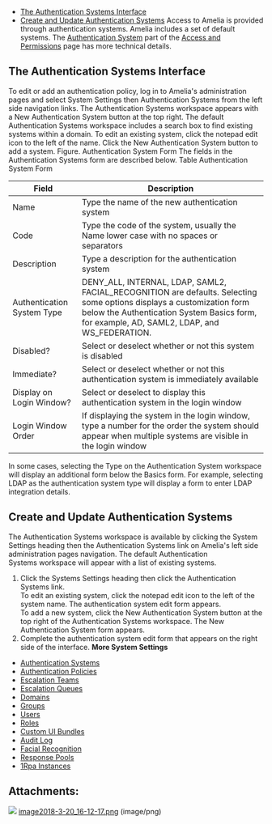 -   [The Authentication Systems Interface](#AuthenticationSystems-TheAuthenticationSystemsInterface)
-   [Create and Update Authentication Systems](#AuthenticationSystems-CreateandUpdateAuthenticationSystems)
Access to Amelia is provided through authentication systems. Amelia includes a set of default systems. The [A](https://docs.ipsoft.com/display/AmeliaDocsV3/Access+and+Permissions#AccessandPermissions-AuthPolicies)[uthentication System](https://docs.ipsoft.com/display/AmeliaDocsV37/Access+and+Permissions#AccessandPermissions-AuthSystems) part of the [Access and Permissions](https://docs.ipsoft.com/display/AmeliaDocsV37/Access+and+Permissions) page has more technical details.
## The Authentication Systems Interface
To edit or add an authentication policy, log in to Amelia's administration pages and select System Settings then Authentication Systems from the left side navigation links. The Authentication Systems workspace appears with a New Authentication System button at the top right.
The default Authentication Systems workspace includes a search box to find existing systems within a domain. To edit an existing system, click the notepad edit icon to the left of the name. Click the New Authentication System button to add a system.
Figure. Authentication System Form
The fields in the Authentication Systems form are described below.
Table Authentication System Form

| Field | Description |
| ----|----|
| Name | Type the name of the new authentication system |
| Code | Type the code of the system, usually the Name lower case with no spaces or separators |
| Description | Type a description for the authentication system |
| Authentication System Type | DENY_ALL, INTERNAL, LDAP, SAML2, FACIAL_RECOGNITION are defaults. Selecting some options displays a customization form below the Authentication System Basics form, for example, AD, SAML2, LDAP, and WS_FEDERATION. |
| Disabled? | Select or deselect whether or not this system is disabled |
| Immediate? | Select or deselect whether or not this authentication system is immediately available |
| Display on Login Window? | Select or deselect to display this authentication system in the login window |
| Login Window Order | If displaying the system in the login window, type a number for the order the system should appear when multiple systems are visible in the login window |

In some cases, selecting the Type on the Authentication System workspace will display an additional form below the Basics form. For example, selecting LDAP as the authentication system type will display a form to enter LDAP integration details.
## Create and Update Authentication Systems
The Authentication Systems workspace is available by clicking the System Settings heading then the Authentication Systems link on Amelia's left side administration pages navigation. The default Authentication Systems workspace will appear with a list of existing systems.
1.  Click the Systems Settings heading then click the Authentication Systems link.  
    To edit an existing system, click the notepad edit icon to the left of the system name. The authentication system edit form appears.  
    To add a new system, click the New Authentication System button at the top right of the Authentication Systems workspace. The New Authentication System form appears.
2.  Complete the authentication system edit form that appears on the right side of the interface.
**More System Settings**
-   [Authentication Systems](Authentication%20Systems)
-   [Authentication Policies](Authentication%20Policies)
-   [Escalation Teams](Escalation%20Teams)
-   [Escalation Queues](Escalation%20Queues)
-   [Domains](Domains)
-   [Groups](Groups)
-   [Users](Users)
-   [Roles](Roles)
-   [Custom UI Bundles](Custom%20UI%20Bundles)
-   [Audit Log](Audit%20Log)
-   [Facial Recognition](Facial%20Recognition)
-   [Response Pools](Response%20Pools)
-   [1Rpa Instances](1Rpa%20Instances)
## Attachments:
![](images/icons/bullet_blue.gif) [image2018-3-20_16-12-17.png](attachments/11940261/11940262.png) (image/png)  
